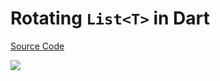 # Rotating `List<T>` in Dart

[Source Code](../source/rotating-list-t-in-dart.dart)

![](../images/rotating-list-t-in-dart.jpg)
